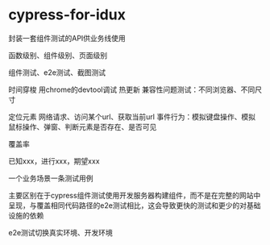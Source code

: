 # cypress-for-idux
封装一套组件测试的API供业务线使用

函数级别、组件级别、页面级别

组件测试、e2e测试、截图测试

时间穿梭
用chrome的devtool调试
热更新
兼容性问题测试：不同浏览器、不同尺寸

定位元素
网络请求、访问某个url、获取当前url
事件行为：模拟键盘操作、模拟鼠标操作、弹窗、判断元素是否存在、是否可见

覆盖率

已知xxx，进行xxx，期望xxx

一个业务场景一条测试用例

主要区别在于cypress组件测试使用开发服务器构建组件，而不是在完整的网站中呈现，与覆盖相同代码路径的e2e测试相比，这会导致更快的测试和更少的对基础设施的依赖

e2e测试切换真实环境、开发环境
